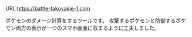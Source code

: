 URL:https://battle-takoyakie-1.com

ポケモンのダメージ計算をするツールです。
攻撃するポケモンと防御するポケモン両方の表示が一つのスマホ画面に収まるように工夫しました。
